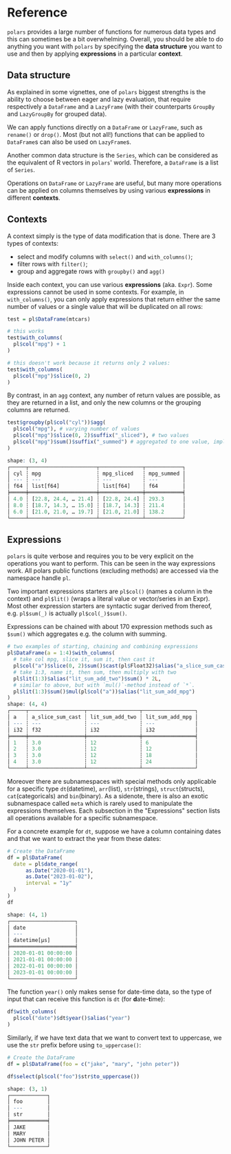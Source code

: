 # Reference
    
`polars` provides a large number of functions for numerous data types and this
can sometimes be a bit overwhelming. Overall, you should be able to do anything
you want with `polars` by specifying the **data structure** you want to use and 
then by applying **expressions** in a particular **context**.


## Data structure

As explained in some vignettes, one of `polars` biggest strengths is the ability
to choose between eager and lazy evaluation, that require respectively a 
`DataFrame` and a `LazyFrame` (with their counterparts `GroupBy` and `LazyGroupBy`
for grouped data). 

We can apply functions directly on a `DataFrame` or `LazyFrame`, such as `rename()`
or `drop()`. Most (but not all!) functions that can be applied to `DataFrame`s
can also be used on `LazyFrame`s.

Another common data structure is the `Series`, which can be considered as the 
equivalent of R vectors in `polars`' world. Therefore, a `DataFrame` is a list of
`Series`.

Operations on `DataFrame` or `LazyFrame` are useful, but many more operations
can be applied on columns themselves by using various **expressions** in different
**contexts**.



## Contexts

A context simply is the type of data modification that is done. There are 3 types
of contexts:

* select and modify columns with `select()` and `with_columns()`;
* filter rows with `filter()`;
* group and aggregate rows with `groupby()` and `agg()`

Inside each context, you can use various **expressions** (aka. `Expr`). Some expressions cannot
be used in some contexts. For example, in `with_columns()`, you can only apply
expressions that return either the same number of values or a single value that
will be duplicated on all rows:

```r
test = pl$DataFrame(mtcars)

# this works
test$with_columns(
  pl$col("mpg") + 1
)

# this doesn't work because it returns only 2 values:
test$with_columns(
  pl$col("mpg")$slice(0, 2)
)
```
By contrast, in an `agg` context, any number of return values are possible, as
they are returned in a list, and only the new columns or the grouping columns 
are returned.

```r
test$groupby(pl$col("cyl"))$agg(
  pl$col("mpg"), # varying number of values
  pl$col("mpg")$slice(0, 2)$suffix("_sliced"), # two values
  pl$col("mpg")$sum()$suffix("_summed") # aggregated to one value, implicitly unpacks list
)

shape: (3, 4)
┌─────┬──────────────────────┬──────────────┬────────────┐
│ cyl ┆ mpg                  ┆ mpg_sliced   ┆ mpg_summed │
│ --- ┆ ---                  ┆ ---          ┆ ---        │
│ f64 ┆ list[f64]            ┆ list[f64]    ┆ f64        │
╞═════╪══════════════════════╪══════════════╪════════════╡
│ 4.0 ┆ [22.8, 24.4, … 21.4] ┆ [22.8, 24.4] ┆ 293.3      │
│ 8.0 ┆ [18.7, 14.3, … 15.0] ┆ [18.7, 14.3] ┆ 211.4      │
│ 6.0 ┆ [21.0, 21.0, … 19.7] ┆ [21.0, 21.0] ┆ 138.2      │
└─────┴──────────────────────┴──────────────┴────────────┘
```

## Expressions

`polars` is quite verbose and requires you to be very explicit on the operations
you want to perform. This can be seen in the way expressions work. All polars 
public functions (excluding methods) are accessed via the namespace handle `pl`.

Two important expressions starters are `pl$col()` (names a column in the context) 
and `pl$lit()` (wraps a literal value or vector/series in an Expr). Most other
expression starters are syntactic sugar derived from thereof, e.g. `pl$sum(_)` is
actually `pl$col(_)$sum()`.

Expressions can be chained with about 170 expression methods such as `$sum()` 
which aggregates e.g. the column with summing.

```r
# two examples of starting, chaining and combining expressions
pl$DataFrame(a = 1:4)$with_columns(
  # take col mpg, slice it, sum it, then cast it
  pl$col("a")$slice(0, 2)$sum()$cast(pl$Float32)$alias("a_slice_sum_cast"),
  # take 1:3, name it, then sum, then multiply with two
  pl$lit(1:3)$alias("lit_sum_add_two")$sum() * 2L,
  # similar to above, but with `mul()`-method instead of `*`.
  pl$lit(1:3)$sum()$mul(pl$col("a"))$alias("lit_sum_add_mpg") 
)
shape: (4, 4)
┌─────┬──────────────────┬─────────────────┬─────────────────┐
│ a   ┆ a_slice_sum_cast ┆ lit_sum_add_two ┆ lit_sum_add_mpg │
│ --- ┆ ---              ┆ ---             ┆ ---             │
│ i32 ┆ f32              ┆ i32             ┆ i32             │
╞═════╪══════════════════╪═════════════════╪═════════════════╡
│ 1   ┆ 3.0              ┆ 12              ┆ 6               │
│ 2   ┆ 3.0              ┆ 12              ┆ 12              │
│ 3   ┆ 3.0              ┆ 12              ┆ 18              │
│ 4   ┆ 3.0              ┆ 12              ┆ 24              │
└─────┴──────────────────┴─────────────────┴─────────────────┘
```

Moreover there are subnamespaces with special methods only applicable for a 
specific type `dt`(datetime), `arr`(list), `str`(strings), `struct`(structs),
`cat`(categoricals) and `bin`(binary). As a sidenote, there is also an exotic
subnamespace called `meta` which is rarely used to manipulate the expressions
themselves. Each subsection in the "Expressions" section lists all operations 
available for a specific subnamespace.

For a concrete example for `dt`, suppose we have a column containing dates and 
that we want to extract the year from these dates:

```r
# Create the DataFrame
df = pl$DataFrame(
  date = pl$date_range(
      as.Date("2020-01-01"),
      as.Date("2023-01-02"),
      interval = "1y"
  )
)
df

shape: (4, 1)
┌─────────────────────┐
│ date                │
│ ---                 │
│ datetime[μs]        │
╞═════════════════════╡
│ 2020-01-01 00:00:00 │
│ 2021-01-01 00:00:00 │
│ 2022-01-01 00:00:00 │
│ 2023-01-01 00:00:00 │
└─────────────────────┘
```

The function `year()` only makes sense for date-time data, so the type of input
that can receive this function is `dt` (for **d**ate-**t**ime): 

```r
df$with_columns(
  pl$col("date")$dt$year()$alias("year")
)
```

Similarly, if we have text data that we want to convert text to uppercase, we 
use the `str` prefix before using `to_uppercase()`:


```r
# Create the DataFrame
df = pl$DataFrame(foo = c("jake", "mary", "john peter"))

df$select(pl$col("foo")$str$to_uppercase())

shape: (3, 1)
┌────────────┐
│ foo        │
│ ---        │
│ str        │
╞════════════╡
│ JAKE       │
│ MARY       │
│ JOHN PETER │
└────────────┘
```
